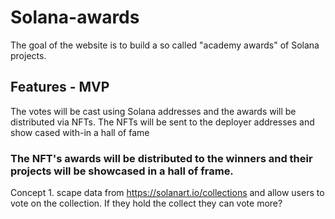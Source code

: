# Solana-awards

The goal of the website is to build a so called "academy awards" of Solana projects.

## Features - MVP

The votes will be cast using Solana addresses and the awards will be distributed via NFTs. 
The NFTs will be sent to the deployer addresses and show cased with-in a hall of fame

### The NFT's awards will be distributed to the winners and their projects will be showcased in a hall of frame. 

Concept 1. scape data from https://solanart.io/collections and allow users to vote on the collection. If they hold the collect they can vote more?
